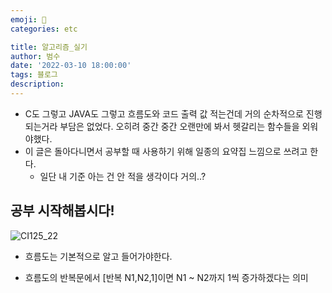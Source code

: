 ```yaml
---
emoji: 🏃
categories: etc

title: 알고리즘_실기
author: 범수
date: '2022-03-10 18:00:00'
tags: 블로그
description:
---
```


* C도 그렇고 JAVA도 그렇고 흐름도와 코드 출력 값 적는건데 거의 순차적으로 진행되는거라 부담은 없었다. 오히려 중간 중간 오랜만에 봐서 헷갈리는 함수들을 외워야했다.
* 이 글은 돌아다니면서 공부할 때 사용하기 위해 일종의 요약집 느낌으로 쓰려고 한다.
  * 일단 내 기준 아는 건 안 적을 생각이다 거의..?

## 공부 시작해봅시다!

![CI125_22](https://user-images.githubusercontent.com/37897508/87425640-fb8c1d80-c618-11ea-9854-efeacc1dc689.jpg)

* 흐름도는 기본적으로 알고 들어가야한다.

* 흐름도의 반복문에서 [반복 N1,N2,1]이면 N1 ~ N2까지 1씩 증가하겠다는 의미